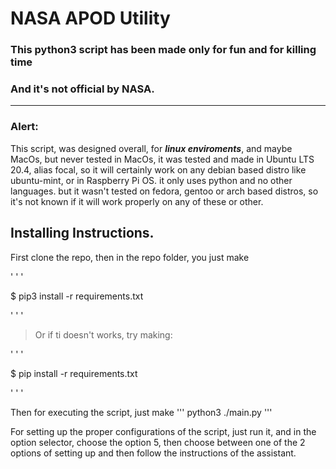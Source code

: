 # NASA APOD Utility

### This python3 script has been made only for fun and for killing time
### And it's not official by NASA.

***

### Alert:
This script, was designed overall, for **_linux enviroments_**, 
and maybe MacOs, but never tested in MacOs, it was tested and made
in Ubuntu LTS 20.4, alias focal, so it will certainly work on any debian
based distro like ubuntu-mint, or in Raspberry Pi OS.
it only uses python and no other languages.
but it wasn't tested on fedora, gentoo or arch based 
distros, so it's not known if it will work properly on 
any of these or other.

## Installing Instructions.
First clone the repo, then in the repo folder, you just make

' ' '

$ pip3 install -r requirements.txt

' ' '

> Or if ti doesn't works, try making: 

' ' '

$ pip install -r requirements.txt

' ' '

Then for executing the script, just make
'''
python3 ./main.py
'''

For setting up the proper configurations of the script,
just run it, and in the option selector, choose the
option 5, then choose between one of the 2 options of setting up
and then follow the instructions of the assistant.
